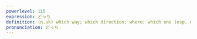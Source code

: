 ```yaml
---
powerlevel: 115
expression: どっち
definition: (n,uk) which way; which direction; where; which one (esp. of two alternatives); who; (P)
pronunciation: どっち
---
```

